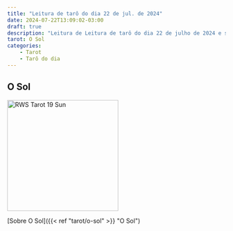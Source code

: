 ```yaml
---
title: "Leitura de tarô do dia 22 de jul. de 2024"
date: 2024-07-22T13:09:02-03:00
draft: true
description: "Leitura de Leitura de tarô do dia 22 de julho de 2024 e sua explicação"
tarot: O Sol
categories:
    - Tarot
    - Tarô do dia
---
```


## O Sol

<img width="256" alt="RWS Tarot 19 Sun" src="https://upload.wikimedia.org/wikipedia/commons/thumb/1/17/RWS_Tarot_19_Sun.jpg/512px-RWS_Tarot_19_Sun.jpg?20240404062752">

[Sobre O Sol]({{< ref "tarot/o-sol" >}} "O Sol")
